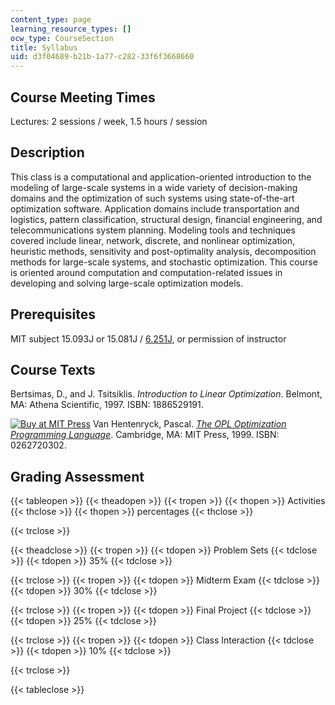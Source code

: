 ```yaml
---
content_type: page
learning_resource_types: []
ocw_type: CourseSection
title: Syllabus
uid: d3f04689-b21b-1a77-c282-33f6f3668660
---
```


Course Meeting Times
--------------------

Lectures: 2 sessions / week, 1.5 hours / session

Description
-----------

This class is a computational and application-oriented introduction to the modeling of large-scale systems in a wide variety of decision-making domains and the optimization of such systems using state-of-the-art optimization software. Application domains include transportation and logistics, pattern classification, structural design, financial engineering, and telecommunications system planning. Modeling tools and techniques covered include linear, network, discrete, and nonlinear optimization, heuristic methods, sensitivity and post-optimality analysis, decomposition methods for large-scale systems, and stochastic optimization. This course is oriented around computation and computation-related issues in developing and solving large-scale optimization models.

Prerequisites
-------------

MIT subject 15.093J or 15.081J / [6.251J](/courses/6-251j-introduction-to-mathematical-programming-fall-2009), or permission of instructor

Course Texts
------------

Bertsimas, D., and J. Tsitsiklis. _Introduction to Linear Optimization_. Belmont, MA: Athena Scientific, 1997. ISBN: 1886529191.

[![Buy at MIT Press](/images/mp_logo.gif)](https://mitpress.mit.edu/0262720302) Van Hentenryck, Pascal. [_The OPL Optimization Programming Language_](https://mitpress.mit.edu/0262720302). Cambridge, MA: MIT Press, 1999. ISBN: 0262720302.

Grading Assessment
------------------

{{< tableopen >}}
{{< theadopen >}}
{{< tropen >}}
{{< thopen >}}
Activities
{{< thclose >}}
{{< thopen >}}
percentages
{{< thclose >}}

{{< trclose >}}

{{< theadclose >}}
{{< tropen >}}
{{< tdopen >}}
Problem Sets
{{< tdclose >}}
{{< tdopen >}}
35%
{{< tdclose >}}

{{< trclose >}}
{{< tropen >}}
{{< tdopen >}}
Midterm Exam
{{< tdclose >}}
{{< tdopen >}}
30%
{{< tdclose >}}

{{< trclose >}}
{{< tropen >}}
{{< tdopen >}}
Final Project
{{< tdclose >}}
{{< tdopen >}}
25%
{{< tdclose >}}

{{< trclose >}}
{{< tropen >}}
{{< tdopen >}}
Class Interaction
{{< tdclose >}}
{{< tdopen >}}
10%
{{< tdclose >}}

{{< trclose >}}

{{< tableclose >}}